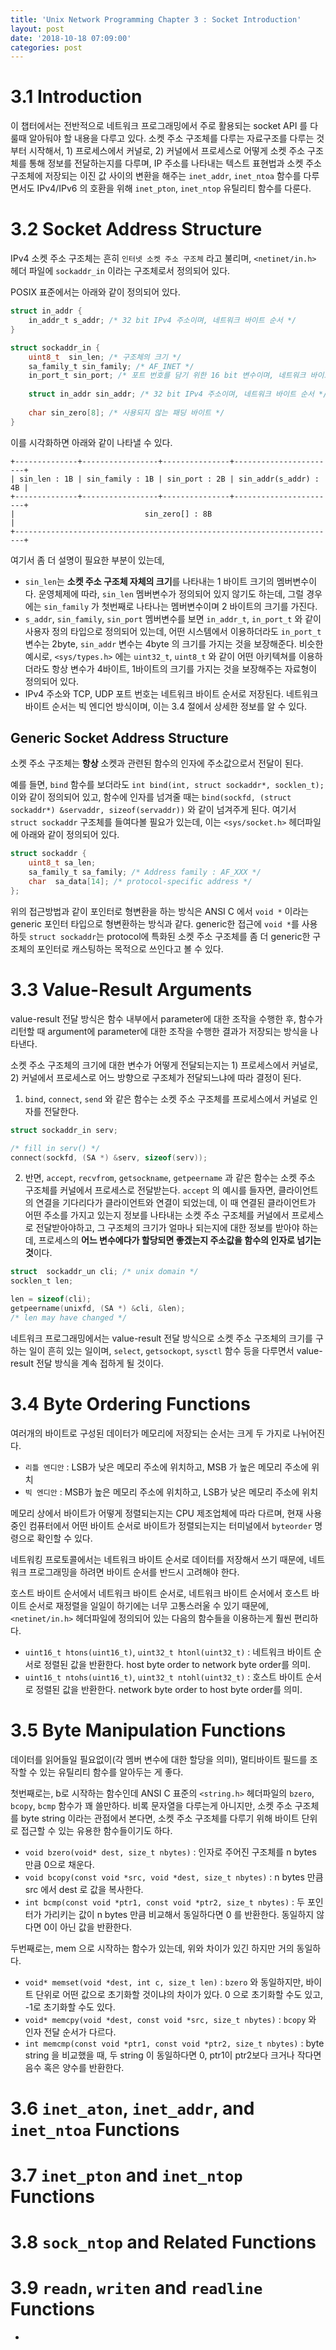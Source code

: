 ```yaml
---
title: 'Unix Network Programming Chapter 3 : Socket Introduction'
layout: post
date: '2018-10-18 07:09:00'
categories: post
---
```


# 3.1 Introduction

이 챕터에서는 전반적으로 네트워크 프로그래밍에서 주로 활용되는 socket API 를 다룰때 알아둬야 할 내용을 다루고 있다. 소켓 주소 구조체를 다루는 자료구조를 다루는 것부터 시작해서, 1) 프로세스에서 커널로, 2) 커널에서 프로세스로 어떻게 소켓 주소 구조체를 통해 정보를 전달하는지를 다루며,  IP 주소를 나타내는 텍스트 표현법과 소켓 주소 구조체에 저장되는 이진 값 사이의 변환을 해주는 `inet_addr`, `inet_ntoa` 함수를 다루면서도 IPv4/IPv6 의 호환을 위해 `inet_pton`, `inet_ntop` 유틸리티 함수를 다룬다.


# 3.2 Socket Address Structure
IPv4 소켓 주소 구조체는 흔히 `인터넷 소켓 주소 구조체` 라고 불리며, `<netinet/in.h>` 헤더 파일에 `sockaddr_in` 이라는 구조체로서 정의되어 있다.

POSIX 표준에서는 아래와 같이 정의되어 있다.

```c
struct in_addr {
    in_addr_t s_addr; /* 32 bit IPv4 주소이며, 네트워크 바이트 순서 */
}

struct sockaddr_in {
    uint8_t  sin_len; /* 구조체의 크기 */
    sa_family_t sin_family; /* AF_INET */
    in_port_t sin_port; /* 포트 번호를 담기 위한 16 bit 변수이며, 네트워크 바이트 순서 */
		
    struct in_addr sin_addr; /* 32 bit IPv4 주소이며, 네트워크 바이트 순서 */
		
    char sin_zero[8]; /* 사용되지 않는 패딩 바이트 */
}
```

이를 시각화하면 아래와 같이 나타낼 수 있다.

```
+--------------+-----------------+---------------+-----------------------+
| sin_len : 1B | sin_family : 1B | sin_port : 2B | sin_addr(s_addr) : 4B |
+--------------+-----------------+---------------+-----------------------+
|                             sin_zero[] : 8B                            |
+------------------------------------------------------------------------+
```

여기서 좀 더 설명이 필요한 부분이 있는데,

* `sin_len`는 **소켓 주소 구조체 자체의 크기**를 나타내는 1 바이트 크기의 멤버변수이다. 운영체제에 따라, `sin_len` 멤버변수가 정의되어 있지 않기도 하는데, 그럴 경우에는 `sin_family` 가 첫번째로 나타나는 멤버변수이며 2 바이트의 크기를 가진다.
* `s_addr`, `sin_family`, `sin_port` 멤버변수를 보면 `in_addr_t`, `in_port_t` 와 같이 사용자 정의 타입으로 정의되어 있는데, 어떤 시스템에서 이용하더라도 `in_port_t` 변수는 2byte, `sin_addr` 변수는 4byte 의 크기를 가지는 것을 보장해준다. 비슷한 예시로, `<sys/types.h>` 에는 `uint32_t`,  `uint8_t` 와 같이 어떤 아키텍쳐를 이용하더라도 항상 변수가 4바이트, 1바이트의 크기를 가지는 것을 보장해주는 자료형이 정의되어 있다.
* IPv4 주소와 TCP, UDP 포트 번호는 네트워크 바이트 순서로 저장된다. 네트워크 바이트 순서는 빅 엔디언 방식이며, 이는 3.4 절에서 상세한 정보를 알 수 있다.

## Generic Socket Address Structure

소켓 주소 구조체는 **항상** 소켓과 관련된 함수의 인자에 주소값으로서 전달이 된다. 

예를 들면, `bind` 함수를 보더라도 `int bind(int, struct sockaddr*, socklen_t);` 이와 같이 정의되어 있고, 함수에 인자를 넘겨줄 때는 `bind(sockfd, (struct sockaddr*) &servaddr, sizeof(servaddr))` 와 같이 넘겨주게 된다. 여기서 `struct sockaddr` 구조체를 들여다볼 필요가 있는데, 이는 `<sys/socket.h>` 헤더파일에 아래와 같이 정의되어 있다.

```c
struct sockaddr {
    uint8_t sa_len;
    sa_family_t sa_family; /* Address family : AF_XXX */
    char  sa_data[14]; /* protocol-specific address */
};
```

위의 접근방법과 같이 포인터로 형변환을 하는 방식은 ANSI C 에서 `void *` 이라는 generic 포인터 타입으로 형변환하는 방식과 같다. generic한 접근에 `void *`를 사용하듯 `struct sockaddr`는 protocol에 특화된 소켓 주소 구조체를 좀 더 generic한 구조체의 포인터로 캐스팅하는 목적으로 쓰인다고 볼 수 있다. 


# 3.3 Value-Result Arguments

value-result 전달 방식은 함수 내부에서 parameter에 대한 조작을 수행한 후, 함수가 리턴할 때 argument에 parameter에 대한 조작을 수행한 결과가 저장되는 방식을 나타낸다.

소켓 주소 구조체의 크기에 대한 변수가 어떻게 전달되는지는 1) 프로세스에서 커널로, 2) 커널에서 프로세스로 어느 방향으로 구조체가 전달되느냐에 따라 결정이 된다.

1) `bind`, `connect`, `send` 와 같은 함수는 소켓 주소 구조체를 프로세스에서 커널로 인자를 전달한다.

```c
struct sockaddr_in serv;

/* fill in serv() */
connect(sockfd, (SA *) &serv, sizeof(serv));
```
2) 반면, `accept`, `recvfrom`, `getsockname`, `getpeername` 과 같은 함수는 소켓 주소 구조체를 커널에서 프로세스로 전달받는다. `accept` 의 예시를 들자면, 클라이언트의 연결을 기다리다가 클라이언트와 연결이 되었는데, 이 때 연결된 클라이언트가 어떤 주소를 가지고 있는지 정보를 나타내는 소켓 주소 구조체를 커널에서 프로세스로 전달받아야하고, 그 구조체의 크기가 얼마나 되는지에 대한 정보를 받아야 하는데,  프로세스의 **어느 변수에다가 할당되면 좋겠는지 주소값을 함수의 인자로 넘기는 것**이다.

```c
struct  sockaddr_un cli; /* unix domain */
socklen_t len;

len = sizeof(cli);
getpeername(unixfd, (SA *) &cli, &len);
/* len may have changed */
```

네트워크 프로그래밍에서는 value-result 전달 방식으로 소켓 주소 구조체의 크기를 구하는 일이 흔히 있는 일이며, `select`, `getsockopt`, `sysctl` 함수 등을 다루면서 value-result 전달 방식을 계속 접하게 될 것이다.
# 3.4 Byte Ordering Functions

여러개의 바이트로 구성된 데이터가 메모리에 저장되는 순서는 크게 두 가지로 나뉘어진다. 

* `리틀 엔디안` : LSB가 낮은 메모리 주소에 위치하고, MSB 가 높은 메모리 주소에 위치 
* `빅 엔디안` : MSB가 높은 메모리 주소에 위치하고, LSB가 낮은 메모리 주소에 위치

메모리 상에서 바이트가 어떻게 정렬되는지는 CPU 제조업체에 따라 다르며, 현재 사용중인 컴퓨터에서 어떤 바이트 순서로 바이트가 정렬되는지는 터미널에서 `byteorder` 명령으로 확인할 수 있다. 

네트워킹 프로토콜에서는 네트워크 바이트 순서로 데이터를 저장해서 쓰기 때문에, 네트워크 프로그래밍을 하려면 바이트 순서를 반드시 고려해야 한다. 

호스트 바이트 순서에서 네트워크 바이트 순서로, 네트워크 바이트 순서에서 호스트 바이트 순서로 재정렬을 일일이 하기에는 너무 고통스러울 수 있기 때문에, `<netinet/in.h>` 헤더파일에 정의되어 있는 다음의 함수들을 이용하는게 훨씬 편리하다.

* `uint16_t htons(uint16_t)`, `uint32_t htonl(uint32_t)` : 네트워크 바이트 순서로 정렬된 값을 반환한다. host byte order to network byte order를 의미.
* `uint16_t ntohs(uint16_t)`, `uint32_t ntohl(uint32_t)` : 호스트 바이트 순서로 정렬된 값을 반환한다. network byte order to host byte order를 의미.


# 3.5 Byte Manipulation Functions
데이터를 읽어들일 필요없이(각 멤버 변수에 대한 할당을 의미), 멀티바이트 필드를 조작할 수 있는 유틸리티 함수를 알아두는 게 좋다. 

첫번째로는, b로 시작하는 함수인데 ANSI C 표준의 `<string.h>` 헤더파일의 `bzero`, `bcopy`, `bcmp` 함수가 꽤 쓸만하다. 비록 문자열을 다루는게 아니지만, 소켓 주소 구조체를 byte string 이라는 관점에서 본다면, 소켓 주소 구조체를 다루기 위해 바이트 단위로 접근할 수 있는 유용한 함수들이기도 하다.
* `void bzero(void* dest, size_t nbytes)` : 인자로 주어진 구조체를 n bytes 만큼 0으로 채운다. 
* `void bcopy(const void *src, void *dest, size_t nbytes)` : n bytes 만큼 src 에서 dest 로 값을 복사한다.
* `int bcmp(const void *ptr1, const void *ptr2, size_t nbytes)` : 두 포인터가 가리키는 값이 n bytes 만큼 비교해서 동일하다면 0 를 반환한다. 동일하지 않다면 0이 아닌 값을 반환한다.

두번째로는, mem 으로 시작하는 함수가 있는데, 위와 차이가 있긴 하지만 거의 동일하다.
* `void* memset(void *dest, int c, size_t len)` : `bzero` 와 동일하지만, 바이트 단위로 어떤 값으로 초기화할 것이냐의 차이가 있다. 0 으로 초기화할 수도 있고, -1로 초기화할 수도 있다.
* `void* memcpy(void *dest, const void *src, size_t nbytes)` : `bcopy` 와 인자 전달 순서가 다르다.
* `int memcmp(const void *ptr1, const void *ptr2, size_t nbytes)` : byte string 을 비교했을 때, 두 string 이 동일하다면 0, ptr1이 ptr2보다 크거나 작다면 음수 혹은 양수를 반환한다.

# 3.6 `inet_aton`, `inet_addr`, and `inet_ntoa` Functions



# 3.7 `inet_pton` and `inet_ntop` Functions

# 3.8 `sock_ntop` and Related Functions

# 3.9 `readn`, `writen` and `readline` Functions

*